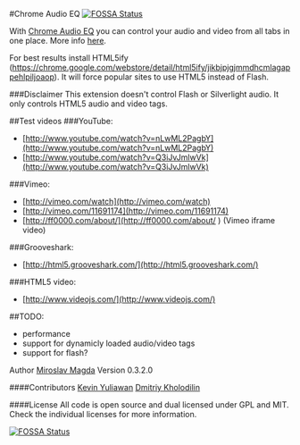 #Chrome Audio EQ
[![FOSSA Status](https://app.fossa.io/api/projects/git%2Bgithub.com%2FHartmarken%2FChrome-Audio-EQ.svg?type=shield)](https://app.fossa.io/projects/git%2Bgithub.com%2FHartmarken%2FChrome-Audio-EQ?ref=badge_shield)


With [Chrome Audio EQ](https://chrome.google.com/webstore/detail/lfafdlnjaliaghpjdajmlcnnblkgcefh/null) you can control your audio and video from all tabs in one place.
More info [here](http://lab.ejci.net/Chrome-Audio-EQ/).

For best results install HTML5ify (https://chrome.google.com/webstore/detail/html5ify/jikbjpjgjmmdhcmlagappehlpiljoaop). 
It will force popular sites to use HTML5 instead of Flash.

###Disclaimer
This extension doesn't control Flash or Silverlight audio. It only controls HTML5 audio and video tags.

##Test videos
###YouTube:
* [http://www.youtube.com/watch?v=nLwML2PagbY](http://www.youtube.com/watch?v=nLwML2PagbY)
* [http://www.youtube.com/watch?v=Q3iJvJmlwVk](http://www.youtube.com/watch?v=Q3iJvJmlwVk)

###Vimeo:
* [http://vimeo.com/watch](http://vimeo.com/watch)
* [http://vimeo.com/11691174](http://vimeo.com/11691174)
* [http://ff0000.com/about/](http://ff0000.com/about/ ) (Vimeo iframe video)

###Grooveshark:
* [http://html5.grooveshark.com/](http://html5.grooveshark.com/)

###HTML5 video:
* [http://www.videojs.com/](http://www.videojs.com/)


##TODO:
* performance
* support for dynamicly loaded audio/video tags
* support for flash?


Author [Miroslav Magda](http://blog.ejci.net)
Version 0.3.2.0

####Contributors
[Kevin Yuliawan](https://github.com/kevinyuliawan/) 
[Dmitriy Kholodilin](https://github.com/dkfiresky) 


####License
All code is open source and dual licensed under GPL and MIT. Check the individual licenses for more information.


[![FOSSA Status](https://app.fossa.io/api/projects/git%2Bgithub.com%2FHartmarken%2FChrome-Audio-EQ.svg?type=large)](https://app.fossa.io/projects/git%2Bgithub.com%2FHartmarken%2FChrome-Audio-EQ?ref=badge_large)